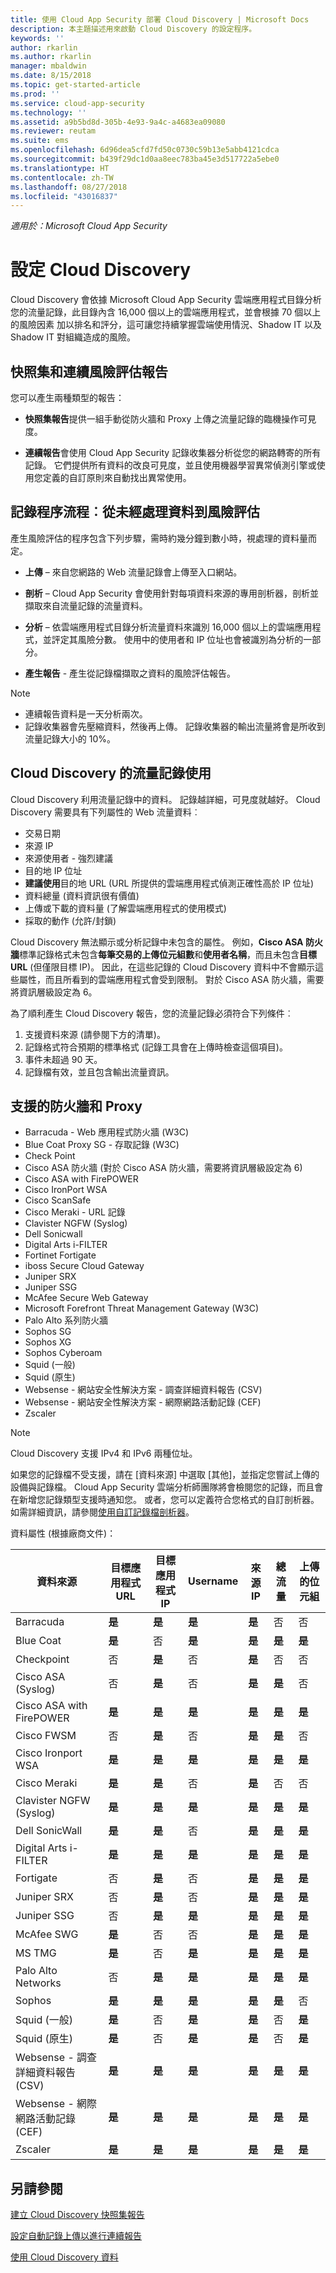 ```yaml
---
title: 使用 Cloud App Security 部署 Cloud Discovery | Microsoft Docs
description: 本主題描述用來啟動 Cloud Discovery 的設定程序。
keywords: ''
author: rkarlin
ms.author: rkarlin
manager: mbaldwin
ms.date: 8/15/2018
ms.topic: get-started-article
ms.prod: ''
ms.service: cloud-app-security
ms.technology: ''
ms.assetid: a9b5bd8d-305b-4e93-9a4c-a4683ea09080
ms.reviewer: reutam
ms.suite: ems
ms.openlocfilehash: 6d96dea5cfd7fd50c0730c59b13e5abb4121cdca
ms.sourcegitcommit: b439f29dc1d0aa8eec783ba45e3d517722a5ebe0
ms.translationtype: HT
ms.contentlocale: zh-TW
ms.lasthandoff: 08/27/2018
ms.locfileid: "43016837"
---
```

*適用於：Microsoft Cloud App Security*


# <a name="set-up-cloud-discovery"></a>設定 Cloud Discovery
Cloud Discovery 會依據 Microsoft Cloud App Security 雲端應用程式目錄分析您的流量記錄，此目錄內含 16,000 個以上的雲端應用程式，並會根據 70 個以上的風險因素 加以排名和評分，這可讓您持續掌握雲端使用情況、Shadow IT 以及 Shadow IT 對組織造成的風險。

## <a name="snapshot-and-continuous-risk-assessment-reports"></a>快照集和連續風險評估報告 

您可以產生兩種類型的報告： 
- **快照集報告**提供一組手動從防火牆和 Proxy 上傳之流量記錄的臨機操作可見度。

- **連續報告**會使用 Cloud App Security 記錄收集器分析從您的網路轉寄的所有記錄。 它們提供所有資料的改良可見度，並且使用機器學習異常偵測引擎或使用您定義的自訂原則來自動找出異常使用。

## <a name="log-process-flow-from-raw-data-to-risk-assessment"></a>記錄程序流程︰從未經處理資料到風險評估  
產生風險評估的程序包含下列步驟，需時約幾分鐘到數小時，視處理的資料量而定。  

-   **上傳** – 來自您網路的 Web 流量記錄會上傳至入口網站。  

-   **剖析** – Cloud App Security 會使用針對每項資料來源的專用剖析器，剖析並擷取來自流量記錄的流量資料。  

-   **分析** – 依雲端應用程式目錄分析流量資料來識別 16,000 個以上的雲端應用程式，並評定其風險分數。 使用中的使用者和 IP 位址也會被識別為分析的一部分。  

-   **產生報告** - 產生從記錄檔擷取之資料的風險評估報告。   


>[!NOTE]
>- 連續報告資料是一天分析兩次。
>- 記錄收集器會先壓縮資料，然後再上傳。 記錄收集器的輸出流量將會是所收到流量記錄大小的 10%。 

## <a name="using-traffic-logs-for-cloud-discovery"></a>Cloud Discovery 的流量記錄使用
Cloud Discovery 利用流量記錄中的資料。 記錄越詳細，可見度就越好。 Cloud Discovery 需要具有下列屬性的 Web 流量資料︰
- 交易日期
- 來源 IP
- 來源使用者 - 強烈建議
- 目的地 IP 位址
- **建議使用**目的地 URL (URL 所提供的雲端應用程式偵測正確性高於 IP 位址)
- 資料總量 (資料資訊很有價值)
- 上傳或下載的資料量 (了解雲端應用程式的使用模式)
- 採取的動作 (允許/封鎖)

Cloud Discovery 無法顯示或分析記錄中未包含的屬性。
例如，**Cisco ASA 防火牆**標準記錄格式未包含**每筆交易的上傳位元組數**和**使用者名稱**，而且未包含**目標 URL** (但僅限目標 IP)。
因此，在這些記錄的 Cloud Discovery 資料中不會顯示這些屬性，而且所看到的雲端應用程式會受到限制。 對於 Cisco ASA 防火牆，需要將資訊層級設定為 6。 


為了順利產生 Cloud Discovery 報告，您的流量記錄必須符合下列條件︰
1.  支援資料來源 (請參閱下方的清單)。
2.  記錄格式符合預期的標準格式 (記錄工具會在上傳時檢查這個項目)。
3.  事件未超過 90 天。
4.  記錄檔有效，並且包含輸出流量資訊。



## 支援的防火牆和 Proxy <a name="supported-firewalls-and-proxies"></a>

- Barracuda - Web 應用程式防火牆 (W3C)
- Blue Coat Proxy SG - 存取記錄 (W3C)
- Check Point
- Cisco ASA 防火牆 (對於 Cisco ASA 防火牆，需要將資訊層級設定為 6)
- Cisco ASA with FirePOWER
- Cisco IronPort WSA
- Cisco ScanSafe
- Cisco Meraki - URL 記錄
- Clavister NGFW (Syslog)
- Dell Sonicwall
- Digital Arts i-FILTER
- Fortinet Fortigate
- iboss Secure Cloud Gateway
- Juniper SRX
- Juniper SSG
- McAfee Secure Web Gateway
- Microsoft Forefront Threat Management Gateway (W3C)
- Palo Alto 系列防火牆
- Sophos SG
- Sophos XG
- Sophos Cyberoam
- Squid (一般)
- Squid (原生)
- Websense - 網站安全性解決方案 - 調查詳細資料報告 (CSV)
- Websense - 網站安全性解決方案 - 網際網路活動記錄 (CEF)
- Zscaler

> [!NOTE]
> Cloud Discovery 支援 IPv4 和 IPv6 兩種位址。

如果您的記錄檔不受支援，請在 [資料來源] 中選取 [其他]，並指定您嘗試上傳的設備與記錄檔。 Cloud App Security 雲端分析師團隊將會檢閱您的記錄，而且會在新增您記錄類型支援時通知您。 或者，您可以定義符合您格式的自訂剖析器。 如需詳細資訊，請參閱[使用自訂記錄檔剖析器](custom-log-parser.md)。


資料屬性 (根據廠商文件)：


|                 資料來源                  |    目標應用程式 URL    |    目標應用程式 IP     |       Username       |      來源 IP       |    總流量     |    上傳的位元組    |
|----------------------------------------------|----------------------|----------------------|----------------------|----------------------|----------------------|----------------------|
|                  Barracuda                   | <strong>是</strong> | <strong>是</strong> | <strong>是</strong> | <strong>是</strong> |          否          |          否          |
|                  Blue Coat                   | <strong>是</strong> |          否          | <strong>是</strong> | <strong>是</strong> | <strong>是</strong> | <strong>是</strong> |
|                  Checkpoint                  |          否          | <strong>是</strong> |          否          | <strong>是</strong> |          否          |          否          |
|              Cisco ASA (Syslog)              |          否          | <strong>是</strong> |          否          | <strong>是</strong> | <strong>是</strong> |          否          |
|           Cisco ASA with FirePOWER           | <strong>是</strong> | <strong>是</strong> | <strong>是</strong> | <strong>是</strong> | <strong>是</strong> | <strong>是</strong> |
|                  Cisco FWSM                  |          否          | <strong>是</strong> |          否          | <strong>是</strong> | <strong>是</strong> |          否          |
|              Cisco Ironport WSA              | <strong>是</strong> | <strong>是</strong> | <strong>是</strong> | <strong>是</strong> | <strong>是</strong> | <strong>是</strong> |
|                 Cisco Meraki                 | <strong>是</strong> | <strong>是</strong> |          否          | <strong>是</strong> |          否          |          否          |
|           Clavister NGFW (Syslog)            | <strong>是</strong> | <strong>是</strong> | <strong>是</strong> | <strong>是</strong> | <strong>是</strong> | <strong>是</strong> |
|                Dell SonicWall                | <strong>是</strong> | <strong>是</strong> |          否          | <strong>是</strong> | <strong>是</strong> | <strong>是</strong> |
|            Digital Arts i-FILTER             | <strong>是</strong> | <strong>是</strong> | <strong>是</strong> | <strong>是</strong> | <strong>是</strong> | <strong>是</strong> |
|                  Fortigate                   |          否          | <strong>是</strong> |          否          | <strong>是</strong> | <strong>是</strong> | <strong>是</strong> |
|                 Juniper SRX                  |          否          | <strong>是</strong> |          否          | <strong>是</strong> | <strong>是</strong> | <strong>是</strong> |
|                 Juniper SSG                  |          否          | <strong>是</strong> | <strong>是</strong> | <strong>是</strong> | <strong>是</strong> | <strong>是</strong> |
|                  McAfee SWG                  | <strong>是</strong> |          否          |          否          | <strong>是</strong> | <strong>是</strong> | <strong>是</strong> |
|                    MS TMG                    | <strong>是</strong> |          否          | <strong>是</strong> | <strong>是</strong> | <strong>是</strong> | <strong>是</strong> |
|              Palo Alto Networks              |          否          | <strong>是</strong> | <strong>是</strong> | <strong>是</strong> | <strong>是</strong> | <strong>是</strong> |
|                    Sophos                    | <strong>是</strong> | <strong>是</strong> | <strong>是</strong> | <strong>是</strong> | <strong>是</strong> |          否          |
|                Squid (一般)                | <strong>是</strong> |          否          | <strong>是</strong> | <strong>是</strong> |          否          | <strong>是</strong> |
|                Squid (原生)                | <strong>是</strong> |          否          | <strong>是</strong> | <strong>是</strong> |          否          | <strong>是</strong> |
| Websense - 調查詳細資料報告 (CSV) | <strong>是</strong> | <strong>是</strong> | <strong>是</strong> | <strong>是</strong> | <strong>是</strong> | <strong>是</strong> |
|    Websense - 網際網路活動記錄 (CEF)    | <strong>是</strong> | <strong>是</strong> | <strong>是</strong> | <strong>是</strong> | <strong>是</strong> | <strong>是</strong> |
|                   Zscaler                    | <strong>是</strong> | <strong>是</strong> | <strong>是</strong> | <strong>是</strong> | <strong>是</strong> | <strong>是</strong> |

## <a name="see-also"></a>另請參閱

[建立 Cloud Discovery 快照集報告](create-snapshot-cloud-discovery-reports.md)

[設定自動記錄上傳以進行連續報告](configure-automatic-log-upload-for-continuous-reports.md)

[使用 Cloud Discovery 資料](working-with-cloud-discovery-data.md)